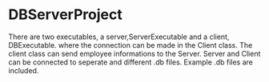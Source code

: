 # DBServerProject

There are two executables, a server,ServerExecutable and a client, DBExecutable. where the connection can be made in the Client class. The client class can send employee informations to the Server. Server and Client can be connected to seperate and different .db files. Example .db files are included.
